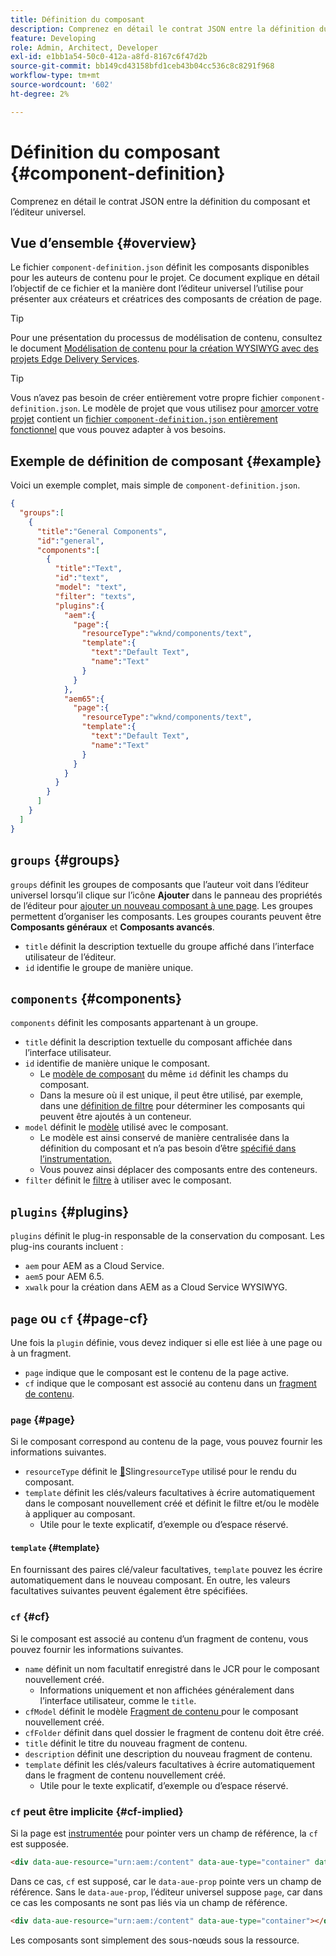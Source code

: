 ```yaml
---
title: Définition du composant
description: Comprenez en détail le contrat JSON entre la définition du composant et l’éditeur universel.
feature: Developing
role: Admin, Architect, Developer
exl-id: e1bb1a54-50c0-412a-a8fd-8167c6f47d2b
source-git-commit: bb149cd43158bfd1ceb43b04cc536c8c8291f968
workflow-type: tm+mt
source-wordcount: '602'
ht-degree: 2%

---
```


# Définition du composant {#component-definition}

Comprenez en détail le contrat JSON entre la définition du composant et l’éditeur universel.

## Vue d’ensemble {#overview}

Le fichier `component-definition.json` définit les composants disponibles pour les auteurs de contenu pour le projet. Ce document explique en détail l’objectif de ce fichier et la manière dont l’éditeur universel l’utilise pour présenter aux créateurs et créatrices des composants de création de page.

>[!TIP]
>
>Pour une présentation du processus de modélisation de contenu, consultez le document [Modélisation de contenu pour la création WYSIWYG avec des projets Edge Delivery Services](https://www.aem.live/developer/component-model-definitions).

>[!TIP]
>
>Vous n’avez pas besoin de créer entièrement votre propre fichier `component-definition.json`. Le modèle de projet que vous utilisez pour [amorcer votre projet](https://www.aem.live/developer/ue-tutorial) contient un [fichier `component-definition.json` entièrement fonctionnel](https://github.com/adobe-rnd/aem-boilerplate-xwalk/blob/main/component-definition.json) que vous pouvez adapter à vos besoins.

## Exemple de définition de composant {#example}

Voici un exemple complet, mais simple de `component-definition.json`.

```json
{
  "groups":[
    {
      "title":"General Components",
      "id":"general",
      "components":[
        {
          "title":"Text",
          "id":"text",
          "model": "text",
          "filter": "texts",
          "plugins":{
            "aem":{
              "page":{
                "resourceType":"wknd/components/text",
                "template":{
                  "text":"Default Text",
                  "name":"Text"
                }
              }
            },
            "aem65":{
              "page":{
                "resourceType":"wknd/components/text",
                "template":{
                  "text":"Default Text",
                  "name":"Text"
                }
              }
            }
          }
        }
      ]
    }
  ]
}
```

## `groups` {#groups}

`groups` définit les groupes de composants que l’auteur voit dans l’éditeur universel lorsqu’il clique sur l’icône **Ajouter** dans le panneau des propriétés de l’éditeur pour [ajouter un nouveau composant à une page](/help/sites-cloud/authoring/universal-editor/authoring.md#adding-components). Les groupes permettent d’organiser les composants. Les groupes courants peuvent être **Composants généraux** et **Composants avancés**.

* `title` définit la description textuelle du groupe affiché dans l’interface utilisateur de l’éditeur.
* `id` identifie le groupe de manière unique.

## `components` {#components}

`components` définit les composants appartenant à un groupe.

* `title` définit la description textuelle du composant affichée dans l’interface utilisateur.
* `id` identifie de manière unique le composant.
   * Le [modèle de composant](/help/implementing/universal-editor/field-types.md#model-structure) du même `id` définit les champs du composant.
   * Dans la mesure où il est unique, il peut être utilisé, par exemple, dans une [définition de filtre](/help/implementing/universal-editor/filtering.md) pour déterminer les composants qui peuvent être ajoutés à un conteneur.
* `model` définit le [modèle](/help/implementing/universal-editor/field-types.md#model-structure) utilisé avec le composant.
   * Le modèle est ainsi conservé de manière centralisée dans la définition du composant et n’a pas besoin d’être [spécifié dans l’instrumentation.](/help/implementing/universal-editor/field-types.md#instrumentation)
   * Vous pouvez ainsi déplacer des composants entre des conteneurs.
* `filter` définit le [filtre](/help/implementing/universal-editor/filtering.md) à utiliser avec le composant.

## `plugins` {#plugins}

`plugins` définit le plug-in responsable de la conservation du composant. Les plug-ins courants incluent :

* `aem` pour AEM as a Cloud Service.
* `aem5` pour AEM 6.5.
* `xwalk` pour la création dans AEM as a Cloud Service WYSIWYG.

## `page` ou `cf` {#page-cf}

Une fois la `plugin` définie, vous devez indiquer si elle est liée à une page ou à un fragment.

* `page` indique que le composant est le contenu de la page active.
* `cf` indique que le composant est associé au contenu dans un [fragment de contenu](/help/assets/content-fragments/content-fragments.md).

### `page` {#page}

Si le composant correspond au contenu de la page, vous pouvez fournir les informations suivantes.

* `resourceType` définit le [&#128279;](/help/implementing/developing/introduction/sling-cheatsheet.md)Sling`resourceType` utilisé pour le rendu du composant.
* `template` définit les clés/valeurs facultatives à écrire automatiquement dans le composant nouvellement créé et définit le filtre et/ou le modèle à appliquer au composant.
   * Utile pour le texte explicatif, d’exemple ou d’espace réservé.

#### `template` {#template}

En fournissant des paires clé/valeur facultatives, `template` pouvez les écrire automatiquement dans le nouveau composant. En outre, les valeurs facultatives suivantes peuvent également être spécifiées.

### `cf` {#cf}

Si le composant est associé au contenu d’un fragment de contenu, vous pouvez fournir les informations suivantes.

* `name` définit un nom facultatif enregistré dans le JCR pour le composant nouvellement créé.
   * Informations uniquement et non affichées généralement dans l’interface utilisateur, comme le `title`.
* `cfModel` définit le modèle [ Fragment de contenu ](/help/assets/content-fragments/content-fragments-models.md) pour le composant nouvellement créé.
* `cfFolder` définit dans quel dossier le fragment de contenu doit être créé.
* `title` définit le titre du nouveau fragment de contenu.
* `description` définit une description du nouveau fragment de contenu.
* `template` définit les clés/valeurs facultatives à écrire automatiquement dans le fragment de contenu nouvellement créé.
   * Utile pour le texte explicatif, d’exemple ou d’espace réservé.

### `cf` peut être implicite {#cf-implied}

Si la page est [instrumentée](/help/implementing/universal-editor/getting-started.md#instrument-page) pour pointer vers un champ de référence, la `cf` est supposée.

```html
<div data-aue-resource="urn:aem:/content" data-aue-type="container" data-aue-prop="field"></div>
```

Dans ce cas, `cf` est supposé, car le `data-aue-prop` pointe vers un champ de référence. Sans le `data-aue-prop`, l’éditeur universel suppose `page`, car dans ce cas les composants ne sont pas liés via un champ de référence.

```html
<div data-aue-resource="urn:aem:/content" data-aue-type="container"></div>
```

Les composants sont simplement des sous-nœuds sous la ressource.
